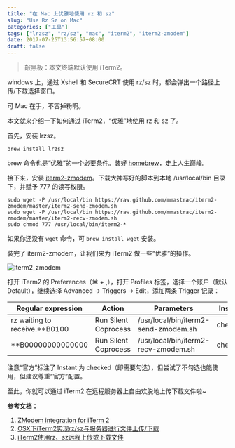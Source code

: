 ```yaml
---
title: "在 Mac 上优雅地使用 rz 和 sz"
slug: "Use Rz Sz on Mac"
categories: ["工具"]
tags: ["lrzsz", "rz/sz", "mac", "iterm2", "iterm2-zmodem"]
date: 2017-07-25T13:56:57+08:00
draft: false
---
```


> 敲黑板：本文终端默认使用 iTerm2。

windows 上，通过 Xshell 和 SecureCRT 使用 rz/sz 时，都会弹出一个路径上传/下载选择窗口。

可 Mac 在手，不容掉粉啊。

本文就来介绍一下如何通过 iTerm2，“优雅”地使用 rz 和 sz 了。

首先，安装 lrzsz。

```
brew install lrzsz
```

brew 命令也是“优雅”的一个必要条件。装好 [homebrew](https://brew.sh/index_zh-cn.html)，走上人生巅峰。

接下来，安装 [iterm2-zmodem](https://github.com/mmastrac/iterm2-zmodem)。下载大神写好的脚本到本地 /usr/local/bin 目录下，并赋予 777 的读写权限。

```
sudo wget -P /usr/local/bin https://raw.github.com/mmastrac/iterm2-zmodem/master/iterm2-send-zmodem.sh
sudo wget -P /usr/local/bin https://raw.github.com/mmastrac/iterm2-zmodem/master/iterm2-recv-zmodem.sh
sudo chmod 777 /usr/local/bin/iterm2-*
```

如果你还没有 ```wget``` 命令，可 ```brew install wget``` 安装。

装完了 iterm2-zmodem，让我们来为 iTerm2 做一些“优雅”的操作。

![iterm2_zmodem]()

打开 iTerm2 的 Preferences（⌘ + ,），打开 Profiles 标签，选择一个账户（默认 Default），继续选择 Advanced -> Triggers -> Edit，添加两条 Trigger 记录：

Regular expression | Action | Parameters | Instant
--- | --- | --- | ---
rz waiting to receive.\*\*B0100 | Run Silent Coprocess | /usr/local/bin/iterm2-send-zmodem.sh	| checked
\*\*B00000000000000 | Run Silent Coprocess | /usr/local/bin/iterm2-recv-zmodem.sh	| checked

注意“官方”标注了 Instant 为 checked（即需要勾选），但尝试了不勾选也能使用，但建议尊重“官方”配置。

至此，你就可以通过 iTerm2 在远程服务器上自由欢脱地上传下载文件啦~



**参考文档：**

1. [ZModem integration for iTerm 2](https://github.com/mmastrac/iterm2-zmodem)
2. [OSX下iTerm2实现rz/sz与服务器进行文件上传/下载](https://molunerfinn.com/iTerm2-lrzsz/)
3. [iTerm2使用rz、sz远程上传或下载文件](http://w3cboy.com/post/2016/02/mac-iterm2-rz-sz/index.html)